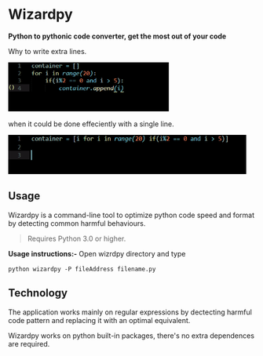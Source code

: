 # Wizardpy
**Python to pythonic code converter, get the most out of your code**

Why to write extra lines.

<img src="docs/imgbefore.PNG" alt="Placeholder Demo" height = "100"/>
     
when it could be done effeciently with a single line.

<img src="docs/imgafter.PNG" alt="Placeholder Demo" height = "80" width = "485" />

## Usage

Wizardpy is a command-line tool to optimize python code speed and format by detecting common harmful behaviours.

>Requires Python 3.0 or higher.


**Usage instructions:-**
Open wizrdpy directory and type

    python wizardpy -P fileAddress filename.py

## Technology

The application works mainly on regular expressions by dectecting harmful code pattern and replacing it with an optimal equivalent.

Wizardpy works on python built-in packages, there's no extra dependences are required.
